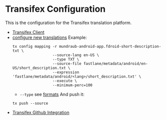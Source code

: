 # Transifex Configuration

This is the configuration for the Transifex translation platform.

- [Transifex Client](https://docs.transifex.com/client/introduction)
- [configure new translations](https://docs.transifex.com/client/config)
    Example:
    ```
    tx config mapping -r mundraub-android-app.fdroid-short-description-txt \
                      --source-lang en-US \
                      --type TXT \
                      --source-file fastlane/metadata/android/en-US/short_description.txt \
                      --expression 'fastlane/metadata/android/<lang>/short_description.txt' \
                      --execute \
                      --minimum-perc=100
    ```
    - `--type` see [formats](http://docs.transifex.com/formats/)
    And push it:
    ```
    tx push --source
    ```
- [Transifex Github Integration](https://docs.transifex.com/integrations/github/)

